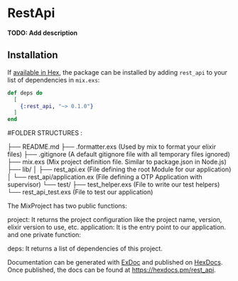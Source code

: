 # RestApi

**TODO: Add description**

## Installation

If [available in Hex](https://hex.pm/docs/publish), the package can be installed
by adding `rest_api` to your list of dependencies in `mix.exs`:

```elixir
def deps do
  [
    {:rest_api, "~> 0.1.0"}
  ]
end
```

#FOLDER STRUCTURES :

├── README.md
├── .formatter.exs  (Used by mix to format your elixir files)
├── .gitignore  (A default gitignore file with all temporary files ignored)
├── mix.exs  (Mix project definition file. Similar to package.json in Node.js)
├── lib/
│   ├── rest_api.ex  (File defining the root Module for our application)
│   └── rest_api/application.ex (File defining a OTP Application with supervisor)
└── test/
    ├── test_helper.exs  (File to write our test helpers)
    └── rest_api_test.exs (File to test our application)




The MixProject has two public functions:

project: It returns the project configuration like the project name, version, elixir version to use, etc.
application: It is the entry point to our application.
and one private function:

deps: It returns a list of dependencies of this project.




Documentation can be generated with [ExDoc](https://github.com/elixir-lang/ex_doc)
and published on [HexDocs](https://hexdocs.pm). Once published, the docs can
be found at <https://hexdocs.pm/rest_api>.

